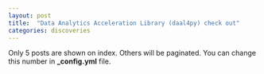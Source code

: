 ```yaml
---
layout: post
title:  "Data Analytics Acceleration Library (daal4py) check out"
categories: discoveries
---
```


Only 5 posts are shown on index. Others will be paginated. You can change this number in **_config.yml** file.
